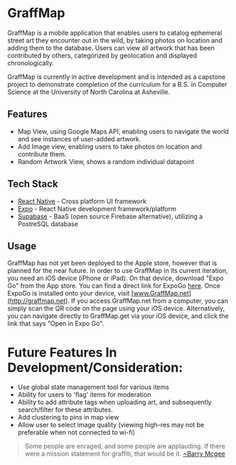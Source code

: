 # GraffMap

GraffMap is a mobile application that enables users to catalog ephemeral street art they encounter out in the wild, by taking photos on location and adding them to the database. Users can view all artwork that has been contributed by others, categorized by geolocation and displayed chronologically.


GraffMap is currently in active development and is intended as a capstone project to demonstrate completion of the curriculum for a B.S. in Computer Science at the University of North Carolina at Asheville.

## Features

- Map View, using Google Maps API, enabling users to navigate the world and see instances of user-added artwork.
- Add Image view, enabling users to take photos on location and contribute them.
- Random Artwork View, shows a random individual datapoint


## Tech Stack


- [React Native](https://reactnative.dev) - Cross platform UI framework
- [Expo](https://expo.dev) - React Native development framework/platform
- [Supabase](https://supabase.com) - BaaS (open source Firebase alternative), utilizing a PostreSQL database



## Usage
GraffMap has not yet been deployed to the Apple store, however that is planned for the near future. In order to use GraffMap in its current iteration, you need an iOS device (iPhone or iPad). On that device, download "Expo Go" from the App store. You can find a direct link for ExpoGo [here](https://expo.dev/client).
Once ExpoGo is installed onto your device, visit [www.GraffMap.net](http://graffmap.net). If you access GraffMap.net from a computer, you can simply scan the QR code on the page using your iOS device. Alternatively, you can navigate directly to GraffMap.get via your iOS device, and click the link that says "Open in Expo Go".



# Future Features In Development/Consideration:
- Use global state management tool for various items
- Ability for users to 'flag' items for moderation
- Ability to add attribute tags when uploading art, and subsequently search/filter for these attributes.
- Add clustering to pins in map view
- Allow user to select image quality (viewing high-res may not be preferable when not connected to wi-fi)

> Some people are enraged, and some people are applauding. If there were a mission statement for graffiti, that would be it.
> [~Barry Mcgee](https://en.wikipedia.org/wiki/Barry_McGee) 
